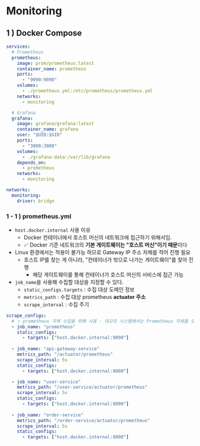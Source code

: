 # Monitoring

## 1 ) Docker Compose
```yaml
services:
  # Prometheus
  prometheus:
    image: prom/prometheus:latest
    container_name: prometheus
    ports:
      - "9090:9090"
    volumes:
      - ./prometheus.yml:/etc/prometheus/prometheus.yml
    networks:
      - monitoring

  # Grafana
  grafana:
    image: grafana/grafana:latest
    container_name: grafana
    user: "$UID:$GID"
    ports:
      - "3000:3000"
    volumes:
      - ./grafana-data:/var/lib/grafana
    depends_on:
      - prometheus
    networks:
      - monitoring

networks:
  monitoring:
    driver: bridge
```

### 1 - 1 ) prometheus.yml
- `host.docker.internal` 사용 이유
  -  Docker 컨테이너에서 호스트 머신의 네트워크에 접근하기 위해서임.
    - ✅ Docker 기준 네트워크의 **기본 게이트웨이는 "호스트 머신"이기 때문**이다     
- Linux 환경에서는 적용이 불가능 하므로 Gateway IP 주소 자체를 적어 진행 필요
  - 호스트 IP를 찾는 게 아니라, "컨테이너가 밖으로 나가는 게이트웨이"를 찾아 진행
    - 해당 게이트웨이를 통해 컨테이너가 호스트 머신의 서비스에 접근 가능    
- `job_name`을 사용해 수집할 대상을 지정할 수 있다.
  - `static_configs.targets` : 수집 대상 도메인 정보
  - `metrics_path` : 수집 대상 prometheus **actuator 주소**
  - `scrape_interval` : 수집 주기
```yaml
scrape_configs:
  # ⭐️ prometheus 자체 수집을 위해 사용 - 대규모 시스템에서는 Prometheus 자체를 모니터링하는 것이 중요할 수 있음
  - job_name: "prometheus"
    static_configs:
      - targets: ["host.docker.internal:9090"]  
    
  - job_name: "api-gateway-service"
    metrics_path: "/actuator/prometheus"
    scrape_interval: 5s
    static_configs:
      - targets: ["host.docker.internal:8000"]

  - job_name: "user-service"
    metrics_path: "/user-service/actuator/prometheus"
    scrape_interval: 5s
    static_configs:
      - targets: ["host.docker.internal:8000"]
        
  - job_name: "order-service"
    metrics_path: "/order-service/actuator/prometheus"
    scrape_interval: 5s
    static_configs:
      - targets: ["host.docker.internal:8000"]
```
